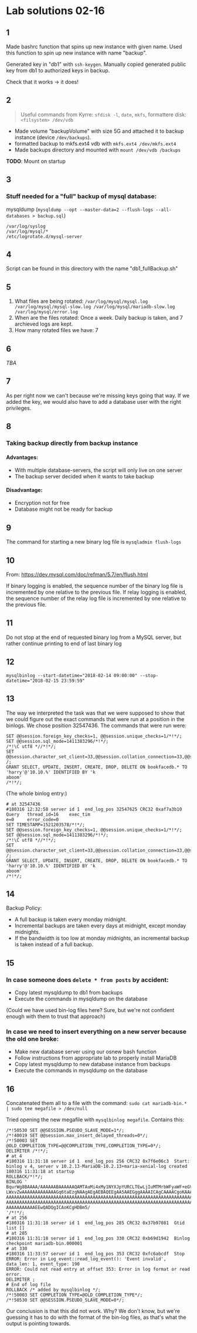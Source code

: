 # Lab solutions 02-16

## 1

Made bashrc function that spins up new instance with given name. Used this function to spin up new instance with name "backup".

Generated key in "db1" with `ssh-keygen`. Manually copied generated public key from db1 to authorized keys in backup.

Check that it works -> it does!

## 2

> Useful commands from Kyrre: `sfdisk -l`, `date`, `mkfs`, formattere disk: `<filsystem> /dev/vdb`

* Made volume "backupVolume" with size 5G and attached it to backup instance (device `/dev/backups`).
* formatted backup to mkfs.ext4 vdb with `mkfs.ext4 /dev/mkfs.ext4`
* Made backups directory and mounted with `mount /dev/vdb /backups`

**TODO**: Mount on startup

## 3

### Stuff needed for a "full" backup of mysql database:

mysqldump (`mysqldump --opt --master-data=2 --flush-logs
--all-databases > backup.sql`)

```
/var/log/syslog
/var/log/mysql/*
/etc/logrotate.d/mysql-server
```

## 4

Script can be found in this directory with the name "db1_fullBackup.sh"

## 5

1. What files are being rotated: `/var/log/mysql/mysql.log /var/log/mysql/mysql-slow.log /var/log/mysql/mariadb-slow.log /var/log/mysql/error.log`
2. When are the files rotated: Once a week. Daily backup is taken, and 7 archieved logs are kept.
3. How many rotated files we have: 7

## 6

*TBA*

## 7

As per right now we can't because we're missing keys going that way. If we added the key, we would also have to add a database user with the right privileges.

## 8

### Taking backup directly from backup instance

#### Advantages:

* With multiple database-servers, the script will only live on one server
* The backup server decided when it wants to take backup

#### Disadvantage:

* Encryption not for free
* Database might not be ready for backup

## 9

The command for starting a new binary log file is `mysqladmin flush-logs`

## 10

From: <https://dev.mysql.com/doc/refman/5.7/en/flush.html>

If binary logging is enabled, the sequence number of the binary log file is incremented by one relative to the previous file. If relay logging is enabled, the sequence number of the relay log file is incremented by one relative to the previous file.

## 11

Do not stop at the end of requested binary log from a MySQL server, but rather continue printing to end of last binary log

## 12

`mysqlbinlog --start-datetime="2018-02-14 09:00:00" --stop-datetime="2018-02-15 23:59:59" `

## 13

The way we interpreted the task was that we were supposed to show that we could figure out the exact commands that were run at a position in the binlogs. We chose position 32547436. The commands that were run were:

```
SET @@session.foreign_key_checks=1, @@session.unique_checks=1/*!*/;
SET @@session.sql_mode=1411383296/*!*/;
/*!\C utf8 *//*!*/;
SET @@session.character_set_client=33,@@session.collation_connection=33,@@session.collation_server=8/*!*
/;
GRANT SELECT, UPDATE, INSERT, CREATE, DROP, DELETE ON bookfacedb.* TO 'harry'@'10.10.%' IDENTIFIED BY 'k
aboom'
/*!*/;
```

(The whole binlog entry:)

```
# at 32547436
#180316 12:32:58 server id 1  end_log_pos 32547625 CRC32 0xaf7a3b10     Query   thread_id=16    exec_tim
e=0     error_code=0
SET TIMESTAMP=1521203578/*!*/;
SET @@session.foreign_key_checks=1, @@session.unique_checks=1/*!*/;
SET @@session.sql_mode=1411383296/*!*/;
/*!\C utf8 *//*!*/;
SET @@session.character_set_client=33,@@session.collation_connection=33,@@session.collation_server=8/*!*
/;
GRANT SELECT, UPDATE, INSERT, CREATE, DROP, DELETE ON bookfacedb.* TO 'harry'@'10.10.%' IDENTIFIED BY 'k
aboom'
/*!*/;
```

## 14

Backup Policy:

* A full backup is taken every monday midnight.
* Incremental backups are taken every days at midnight, except monday midnights.
* If the bandwidth is too low at monday midnights, an incremental backup is taken instead of a full backup.

## 15

### In case someone does `delete * from posts` by accident:

* Copy latest mysqldump to db1 from backups
* Execute the commands in mysqldump on the database

(Could we have used bin-log files here? Sure, but we're not confident enough with them to trust that approach)

### In case we need to insert everything on a new server because the old one broke:

* Make new database server using our osnew bash function
* Follow instructions from appropriate lab to properly install MariaDB
* Copy latest mysqldump to new database instance from backups
* Execute the commands in mysqldump on the database

## 16

Concatenated them all to a file with the command: `sudo cat mariadb-bin.* | sudo tee megafile > /dev/null`

Tried opening the new megafile with `mysqlbinlog megafile`. Contains this:

```
/*!50530 SET @@SESSION.PSEUDO_SLAVE_MODE=1*/;
/*!40019 SET @@session.max_insert_delayed_threads=0*/;
/*!50003 SET @OLD_COMPLETION_TYPE=@@COMPLETION_TYPE,COMPLETION_TYPE=0*/;
DELIMITER /*!*/;
# at 4
#180316 11:31:18 server id 1  end_log_pos 256 CRC32 0x7f6e06c3  Start: binlog v 4, server v 10.2.13-MariaDB-10.2.13+maria~xenial-log created 180316 11:31:18 at startup
ROLLBACK/*!*/;
BINLOG '
BqurWg8BAAAA/AAAAAABAAAAAAQAMTAuMi4xMy1NYXJpYURCLTEwLjIuMTMrbWFyaWF+eGVuaWFs
LWxvZwAAAAAAAAAAAAAGq6taEzgNAAgAEgAEBAQEEgAA5AAEGggAAAAICAgCAAAACgoKAAAAAAAA
AAAAAAAAAAAAAAAAAAAAAAAAAAAAAAAAAAAAAAAAAAAAAAAAAAAAAAAAAAAAAAAAAAAAAAAAAAAA
AAAAAAAAAAAAAAAAAAAAAAAAAAAAAAAAAAAAAAAAAAAAAAAAAAAAAAAAAAAAAAAAAAAAAAAAAAAA
AAAAAAAAAAAEEwQADQgICAoKCgHDBm5/
'/*!*/;
# at 256
#180316 11:31:18 server id 1  end_log_pos 285 CRC32 0x37b97081  Gtid list []
# at 285
#180316 11:31:18 server id 1  end_log_pos 330 CRC32 0xb69d1942  Binlog checkpoint mariadb-bin.000001
# at 330
#180316 11:33:57 server id 1  end_log_pos 353 CRC32 0xfc6abcdf  Stop
ERROR: Error in Log_event::read_log_event(): 'Event invalid', data_len: 1, event_type: 190
ERROR: Could not read entry at offset 353: Error in log format or read error.
DELIMITER ;
# End of log file
ROLLBACK /* added by mysqlbinlog */;
/*!50003 SET COMPLETION_TYPE=@OLD_COMPLETION_TYPE*/;
/*!50530 SET @@SESSION.PSEUDO_SLAVE_MODE=0*/;
```

Our conclusion is that this did not work. Why? We don't know, but we're guessing it has to do with the format of the bin-log files, as that's what the output is pointing towards.
